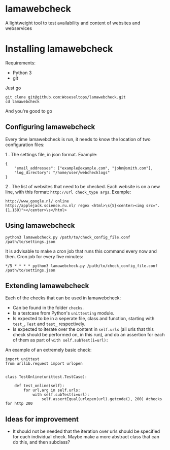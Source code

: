 # lamawebcheck
A lightweight tool to test availability and content of websites and webservices

Installing lamawebcheck
=======================

Requirements:
* Python 3
* git

Just go 

    git clone git@github.com:Woseseltops/lamawebcheck.git
    cd lamawebcheck

And you're good to go

Configuring lamawebcheck
------------------------

Every time lamawebcheck is run, it needs to know the location of two configuration files:

1 . The settings file, in json format. Example:

    {
	    "email_addresses": ["example@example.com", "john@smith.com"],
	    "log_directory": "/home/user/webchecklogs"
    }
    
    
2 . The list of websites that need to be checked. Each website is on a new line, with this format: `http://url check_type args`. Example:

    http://www.google.nl/ online
    http://applejack.science.ru.nl/ regex <html>\s{5}<center><img src=".{1,150}"></center>\s</html>

Using lamawebcheck
------------------

    python3 lamawebcheck.py /path/to/check_config_file.conf /path/to/settings.json

It is advisable to make a cron job that runs this command every now and then. Cron job for every five minutes:

    */5 * * * * python3 lamawebcheck.py /path/to/check_config_file.conf /path/to/settings.json

Extending lamawebcheck
----------------------

Each of the checks that can be used in lamawebcheck:
* Can be found in the folder `checks`.
* Is a testcase from Python's `unittesting` module.
* Is expected to be in a seperate file, class and function, starting with `test_`, `Test` and `test_` respectively.
* Is expected to iterate over the content in `self.urls` (all urls that this check should be performed on, in this run), and do an assertion for each of them as part of `with self.subTest(i=url):`

An example of an extremely basic check:


    import unittest
    from urllib.request import urlopen


    class TestOnline(unittest.TestCase):

        def test_online(self):
            for url,arg in self.urls:
                with self.subTest(i=url):
                    self.assertEqual(urlopen(url).getcode(), 200) #checks for http 200


Ideas for improvement
---------------------
* It should not be needed that the iteration over urls should be specified for each individual check. Maybe make a more abstract class that can do this, and then subclass?
